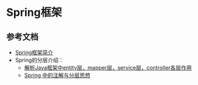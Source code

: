 # Spring框架

## 参考文档

* [Spring框架简介](https://github.com/Snailclimb/JavaGuide/blob/master/docs/system-design/framework/spring/SpringInterviewQuestions.md)
* Spring的分层介绍：
  * [解析Java框架中entity层，mapper层，service层，controller各层作用](https://blog.csdn.net/u011095110/article/details/86088976)
  * [Spring 中的注解与分层思想](https://zhuanlan.zhihu.com/p/29035930)